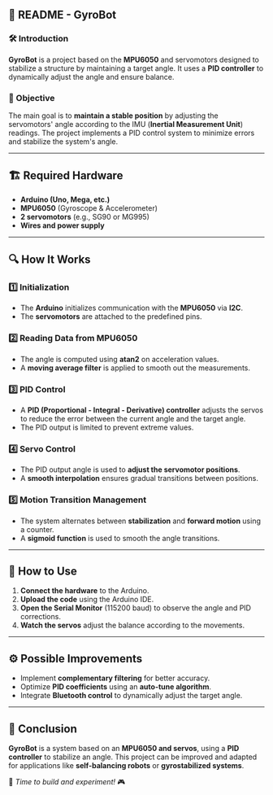 ## 📜 README - GyroBot

### 🛠️ Introduction
**GyroBot** is a project based on the **MPU6050** and servomotors designed to stabilize a structure by maintaining a target angle. It uses a **PID controller** to dynamically adjust the angle and ensure balance.

### 🎯 Objective
The main goal is to **maintain a stable position** by adjusting the servomotors' angle according to the IMU (**Inertial Measurement Unit**) readings. The project implements a PID control system to minimize errors and stabilize the system's angle.

---

## 🏗️ Required Hardware
- **Arduino (Uno, Mega, etc.)**
- **MPU6050** (Gyroscope & Accelerometer)
- **2 servomotors** (e.g., SG90 or MG995)
- **Wires and power supply**

---

## 🔍 How It Works

### 1️⃣ **Initialization**
- The **Arduino** initializes communication with the **MPU6050** via **I2C**.
- The **servomotors** are attached to the predefined pins.

### 2️⃣ **Reading Data from MPU6050**
- The angle is computed using **atan2** on acceleration values.
- A **moving average filter** is applied to smooth out the measurements.

### 3️⃣ **PID Control**
- A **PID (Proportional - Integral - Derivative) controller** adjusts the servos to reduce the error between the current angle and the target angle.
- The PID output is limited to prevent extreme values.

### 4️⃣ **Servo Control**
- The PID output angle is used to **adjust the servomotor positions**.
- A **smooth interpolation** ensures gradual transitions between positions.

### 5️⃣ **Motion Transition Management**
- The system alternates between **stabilization** and **forward motion** using a counter.
- A **sigmoid function** is used to smooth the angle transitions.

---

## 🚀 How to Use
1. **Connect the hardware** to the Arduino.
2. **Upload the code** using the Arduino IDE.
3. **Open the Serial Monitor** (115200 baud) to observe the angle and PID corrections.
4. **Watch the servos** adjust the balance according to the movements.

---

## ⚙️ Possible Improvements
- Implement **complementary filtering** for better accuracy.
- Optimize **PID coefficients** using an **auto-tune algorithm**.
- Integrate **Bluetooth control** to dynamically adjust the target angle.

---

## 📌 Conclusion
**GyroBot** is a system based on an **MPU6050 and servos**, using a **PID controller** to stabilize an angle. This project can be improved and adapted for applications like **self-balancing robots** or **gyrostabilized systems**.

🚀 *Time to build and experiment!* 🎮
